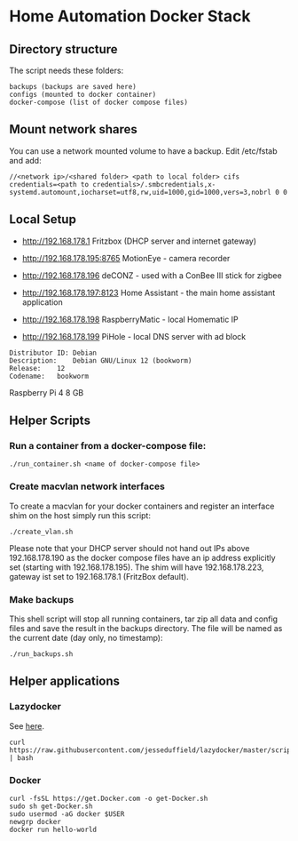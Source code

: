 # Home Automation Docker Stack

## Directory structure

The script needs these folders: 
```
backups (backups are saved here)
configs (mounted to docker container)
docker-compose (list of docker compose files)
```

## Mount network shares

You can use a network mounted volume to have a backup. Edit /etc/fstab and add:

```
//<network ip>/<shared folder> <path to local folder> cifs credentials=<path to credentials>/.smbcredentials,x-systemd.automount,iocharset=utf8,rw,uid=1000,gid=1000,vers=3,nobrl 0 0
```

## Local Setup

* http://192.168.178.1 Fritzbox (DHCP server and internet gateway)

* http://192.168.178.195:8765 MotionEye - camera recorder
* http://192.168.178.196 deCONZ - used with a ConBee III stick for zigbee
* http://192.168.178.197:8123 Home Assistant - the main home assistant application
* http://192.168.178.198 RaspberryMatic - local Homematic IP 
* http://192.168.178.199 PiHole - local DNS server with ad block

```
Distributor ID:	Debian
Description:	Debian GNU/Linux 12 (bookworm)
Release:	12
Codename:	bookworm
```

Raspberry Pi 4 8 GB

## Helper Scripts

### Run a container from a docker-compose file:

```
./run_container.sh <name of docker-compose file>
```

### Create macvlan  network interfaces

To create a macvlan for your docker containers and register an interface shim on the host
simply run this script:
```
./create_vlan.sh
```
Please note that your DHCP server should not hand out IPs above 192.168.178.190 as the 
docker compose files have an ip address explicitly set (starting with 192.168.178.195).
The shim will have 192.168.178.223, gateway ist set to 192.168.178.1 (FritzBox default).

### Make backups

This shell script will stop all running containers, tar zip all data and config files
and save the result in the backups directory. The file will be named as the current date
(day only, no timestamp):
```
./run_backups.sh
```

## Helper applications

### Lazydocker
See [here](https://github.com/jesseduffield/lazydocker).

```
curl https://raw.githubusercontent.com/jesseduffield/lazydocker/master/scripts/install_update_linux.sh | bash
```

### Docker
```
curl -fsSL https://get.Docker.com -o get-Docker.sh
sudo sh get-Docker.sh
sudo usermod -aG docker $USER
newgrp docker
docker run hello-world
```

